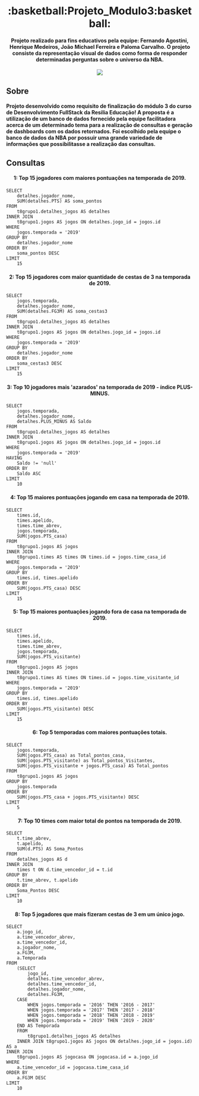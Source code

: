 <h1 align= center>:basketball:Projeto_Modulo3:basketball:</h1>

<h4 align= center>Projeto realizado para fins educativos pela equipe: Fernando Agostini, Henrique Medeiros, João Michael Ferreira e Paloma Carvalho. O projeto consiste da representação visual de dados como forma de responder determinadas perguntas sobre o universo da NBA.</h4>

<p align='center'>
<img src="https://img.shields.io/static/v1?label=Status&message=UP&color=orange&style=for-the-badge&logo=ghost"/>
</p>

Sobre
-------------------

#### Projeto desenvolvido como requisito de finalização do módulo 3 do curso de Desenvolvimento FullStack da Resilia Educação! A proposta é a utilização de um banco de dados fornecido pela equipe facilitadora acerca de um determinado tema para a realização de consultas e geração de dashboards com os dados retornados. Foi escolhido pela equipe o banco de dados da NBA por possuir uma grande variedade de informações que possibilitasse a realização das consultas.

Consultas
-------------------

<h4 align= center>1: Top 15 jogadores com maiores pontuações na temporada de 2019.</h4>

```
SELECT
    detalhes.jogador_nome, 
    SUM(detalhes.PTS) AS soma_pontos
FROM
    t8grupo1.detalhes_jogos AS detalhes
INNER JOIN
    t8grupo1.jogos AS jogos ON detalhes.jogo_id = jogos.id
WHERE
    jogos.temporada = '2019'
GROUP BY 
    detalhes.jogador_nome
ORDER BY 
    soma_pontos DESC
LIMIT 
    15
```

<h4 align= center>2: Top 15 jogadores com maior quantidade de cestas de 3 na temporada de 2019.</h4>

```
SELECT
    jogos.temporada,
    detalhes.jogador_nome,
    SUM(detalhes.FG3M) AS soma_cestas3
FROM
    t8grupo1.detalhes_jogos AS detalhes
INNER JOIN
    t8grupo1.jogos AS jogos ON detalhes.jogo_id = jogos.id
WHERE
    jogos.temporada = '2019'
GROUP BY 
    detalhes.jogador_nome
ORDER BY 
    soma_cestas3 DESC
LIMIT 
    15
```

<h4 align= center>3: Top 10 jogadores mais 'azarados' na temporada de 2019 - índice PLUS-MINUS.</h4>

```
SELECT
    jogos.temporada,
    detalhes.jogador_nome,
    detalhes.PLUS_MINUS AS Saldo
FROM
    t8grupo1.detalhes_jogos AS detalhes
INNER JOIN
    t8grupo1.jogos AS jogos ON detalhes.jogo_id = jogos.id
WHERE
    jogos.temporada = '2019'
HAVING 
    Saldo != 'null'
ORDER BY 
    Saldo ASC
LIMIT 
    10
```

<h4 align= center>4: Top 15 maiores pontuações jogando em casa na temporada de 2019.</h4>

```
SELECT 
    times.id,
    times.apelido,
    times.time_abrev,
    jogos.temporada,
    SUM(jogos.PTS_casa)
FROM
    t8grupo1.jogos AS jogos
INNER JOIN
    t8grupo1.times AS times ON times.id = jogos.time_casa_id
WHERE
    jogos.temporada = '2019'
GROUP BY 
    times.id, times.apelido 
ORDER BY
    SUM(jogos.PTS_casa) DESC
LIMIT 
    15
```

<h4 align= center>5: Top 15 maiores pontuações jogando fora de casa na temporada de 2019.</h4>

```
SELECT 
    times.id,
    times.apelido,
    times.time_abrev,
    jogos.temporada,
    SUM(jogos.PTS_visitante)
FROM
    t8grupo1.jogos AS jogos
INNER JOIN
    t8grupo1.times AS times ON times.id = jogos.time_visitante_id
WHERE
    jogos.temporada = '2019'
GROUP BY 
    times.id, times.apelido 
ORDER BY 
    SUM(jogos.PTS_visitante) DESC
LIMIT 
    15
```

<h4 align= center>6: Top 5 temporadas com maiores pontuações totais.</h4>

```
SELECT 
    jogos.temporada,
    SUM(jogos.PTS_casa) as Total_pontos_casa,
    SUM(jogos.PTS_visitante) as Total_pontos_Visitantes,
    SUM(jogos.PTS_visitante + jogos.PTS_casa) AS Total_pontos 
FROM
    t8grupo1.jogos AS jogos	
GROUP BY 
    jogos.temporada
ORDER BY
    SUM(jogos.PTS_casa + jogos.PTS_visitante) DESC
LIMIT 
    5
```

<h4 align= center>7: Top 10 times com maior total de pontos na temporada de 2019.</h4>

```
SELECT 
    t.time_abrev,
    t.apelido,
    SUM(d.PTS) AS Soma_Pontos
FROM
    detalhes_jogos AS d
INNER JOIN
    times t ON d.time_vencedor_id = t.id
GROUP BY 
    t.time_abrev, t.apelido
ORDER BY 
    Soma_Pontos DESC
LIMIT 
    10
```

<h4 align= center>8: Top 5 jogadores que mais fizeram cestas de 3 em um único jogo.</h4>

```
SELECT
    a.jogo_id,
    a.time_vencedor_abrev,
    a.time_vencedor_id,
    a.jogador_nome,
    a.FG3M,
    a.Temporada
FROM
    (SELECT
        jogo_id,
        detalhes.time_vencedor_abrev,
        detalhes.time_vencedor_id,
        detalhes.jogador_nome,
        detalhes.FG3M,
    CASE
        WHEN jogos.temporada = '2016' THEN '2016 - 2017'
        WHEN jogos.temporada = '2017' THEN '2017 - 2018'
        WHEN jogos.temporada = '2018' THEN '2018 - 2019'
        WHEN jogos.temporada = '2019' THEN '2019 - 2020'
    END AS Temporada
    FROM
        t8grupo1.detalhes_jogos AS detalhes
    INNER JOIN t8grupo1.jogos AS jogos ON detalhes.jogo_id = jogos.id) AS a
INNER JOIN
    t8grupo1.jogos AS jogocasa ON jogocasa.id = a.jogo_id
WHERE
    a.time_vencedor_id = jogocasa.time_casa_id
ORDER BY 
    a.FG3M DESC
LIMIT 
    10
```
